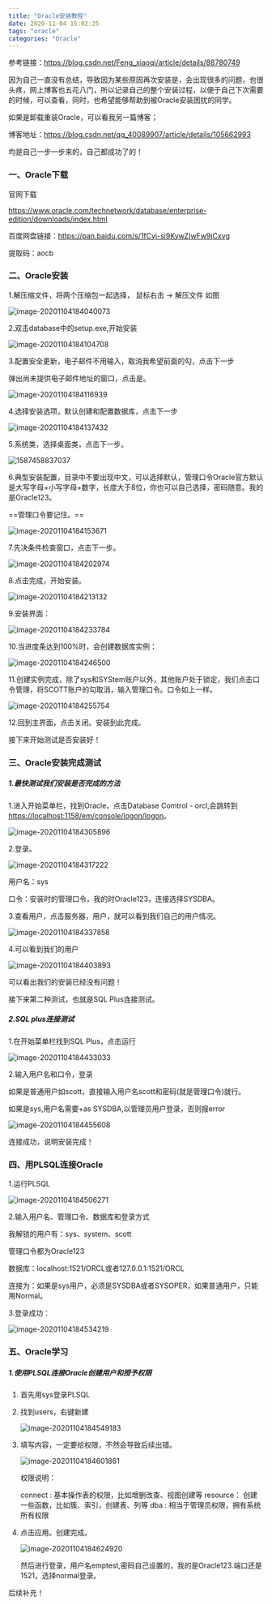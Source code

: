 ```yaml
---
title: "Oracle安装教程"
date: 2020-11-04 15:02:25
tags: "oracle"
categories: "Oracle"
---
```


参考链接：https://blog.csdn.net/Feng_xiaoqi/article/details/88780749

因为自己一直没有总结，导致因为某些原因再次安装是，会出现很多的问题，也很头疼，网上博客也五花八门，所以记录自己的整个安装过程，以便于自己下次需要的时候，可以查看，同时，也希望能够帮助到被Oracle安装困扰的同学。

如果是卸载重装Oracle，可以看我另一篇博客；

博客地址：<https://blog.csdn.net/qq_40089907/article/details/105662993>

均是自己一步一步来的，自己都成功了的！

### 一、Oracle下载

官网下载

https://www.oracle.com/technetwork/database/enterprise-edition/downloads/index.html

百度网盘链接：https://pan.baidu.com/s/1fCyi-si9KywZIwFw9jCxvg

提取码：aocb

### 二、Oracle安装

1.解压缩文件，将两个压缩包一起选择， 鼠标右击 ->  解压文件 如图

![image-20201104184040073](https://i.loli.net/2020/11/04/yTdELjP2IvGcOtJ.png)

2.双击database中的setup.exe,开始安装

![image-20201104184104708](https://i.loli.net/2020/11/04/UcNZlC4koxhVITt.png)

3.配置安全更新，电子邮件不用输入，取消我希望前面的勾，点击下一步

弹出尚未提供电子邮件地址的窗口，点击是。

![image-20201104184116939](https://i.loli.net/2020/11/04/21avAShBtjXTwHK.png)

4.选择安装选项，默认创建和配置数据库，点击下一步

![image-20201104184137432](https://i.loli.net/2020/11/04/GUxWJ2ADPT39Ewq.png)

5.系统类，选择桌面类，点击下一步。

![1587458837037](C:\Users\dell\AppData\Roaming\Typora\typora-user-images\1587458837037.png)

6.典型安装配置，目录中不要出现中文，可以选择默认，管理口令Oracle官方默认是大写字母+小写字母+数字，长度大于8位，你也可以自己选择，密码随意。我的是Oracle123。

==管理口令要记住。==

![image-20201104184153671](https://i.loli.net/2020/11/04/wB1iGTAKcvDPUF6.png)

7.先决条件检查窗口，点击下一步。

![image-20201104184202974](https://i.loli.net/2020/11/04/NfPsb2o9lqjh1yc.png)

8.点击完成，开始安装。

![image-20201104184213132](https://i.loli.net/2020/11/04/hxNRTlezFtBc4bu.png)

9.安装界面：

![image-20201104184233784](https://i.loli.net/2020/11/04/vAMQFhVZeYgz3qo.png)

10.当进度条达到100%时，会创建数据库实例：

![image-20201104184246500](https://i.loli.net/2020/11/04/zBxUiybJMLAwOqW.png)

11.创建实例完成，除了sys和SYStem账户以外，其他账户处于锁定，我们点击口令管理，将SCOTT账户的勾取消，输入管理口令。口令如上一样。

![image-20201104184255754](https://i.loli.net/2020/11/04/TrnQIymzaUfo9Jk.png)

12.回到主界面，点击关闭。安装到此完成。

接下来开始测试是否安装好！

### 三、Oracle安装完成测试

##### 1.最快测试我们安装是否完成的方法

1.进入开始菜单栏，找到Oracle，点击Database Comtrol - orcl,会跳转到<https://localhost:1158/em/console/logon/logon>。

![image-20201104184305896](https://i.loli.net/2020/11/04/zpIxn5ldhRPGEH2.png)

2.登录。

![image-20201104184317222](https://i.loli.net/2020/11/04/RePTjz16IwMg3WS.png)

用户名：sys  

口令：安装时的管理口令，我的时Oracle123，连接选择SYSDBA。

3.查看用户，点击服务器，用户，就可以看到我们自己的用户情况。

![image-20201104184337858](https://i.loli.net/2020/11/04/AaP6TJiDWE4F2Hn.png)

4.可以看到我们的用户

![image-20201104184403893](https://i.loli.net/2020/11/04/8IiBHfaY2JOTAFG.png)

可以看出我们的安装已经没有问题！

接下来第二种测试，也就是SQL Plus连接测试。

##### 2.SQL plus连接测试

1.在开始菜单栏找到SQL Plus，点击运行

![image-20201104184433033](https://i.loli.net/2020/11/04/tOxIdumDCspVq2M.png)

2.输入用户名和口令，登录

如果是普通用户如scott，直接输入用户名scott和密码(就是管理口令)就行。

如果是sys,用户名需要+as SYSDBA,以管理员用户登录，否则报error

![image-20201104184455608](https://i.loli.net/2020/11/04/k8r3tQSaAboHGgI.png)



连接成功，说明安装完成！

### 四、用PLSQL连接Oracle

1.运行PLSQL

![image-20201104184506271](https://i.loli.net/2020/11/04/ayOD4lVUdu2QxKJ.png)

2.输入用户名、管理口令、数据库和登录方式

我解锁的用户有：sys、system、scott

管理口令都为Oracle123

数据库：localhost:1521/ORCL或者127.0.0.1:1521/ORCL

连接为：如果是sys用户，必须是SYSDBA或者SYSOPER，如果普通用户，只能用Normal。

3.登录成功：

![image-20201104184534219](https://i.loli.net/2020/11/04/GXNijOSCVZquHob.png)

### 五、Oracle学习

##### 1.使用PLSQL连接Oracle创建用户和授予权限

1. 首先用sys登录PLSQL

2. 找到users，右键新建

   ![image-20201104184549183](https://i.loli.net/2020/11/04/pKbk9WHTGZORA2i.png)

3. 填写内容，一定要给权限，不然会导致后续出错。

   ![image-20201104184601861](https://i.loli.net/2020/11/04/Nsjmhd4PkLJWaBK.png)

   权限说明：

   connect : 基本操作表的权限，比如增删改查、视图创建等 
   resource： 创建一些函数，比如簇、索引，创建表、列等 
   dba : 相当于管理员权限，拥有系统所有权限 

4. 点击应用。创建完成。

   ![image-20201104184624920](C:\Users\dell\AppData\Roaming\Typora\typora-user-images\image-20201104184624920.png)

   然后进行登录，用户名emptest,密码自己设置的，我的是Oracle123.端口还是1521，选择normal登录。

后续补充！